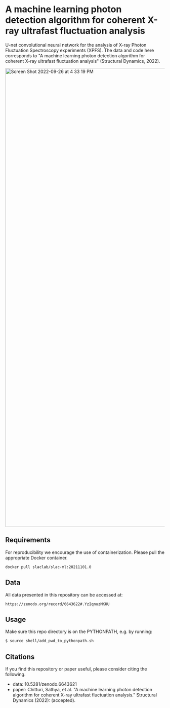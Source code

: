 # A machine learning photon detection algorithm for coherent X-ray ultrafast fluctuation analysis

U-net convolutional neural network for the analysis of X-ray Photon Fluctuation Spectroscopy experiments (XPFS). The data and code here corresponds to "A machine learning photon detection algorithm for coherent X-ray ultrafast fluctuation analysis" (Structural Dynamics, 2022). 

<img width="1448" alt="Screen Shot 2022-09-26 at 4 33 19 PM" src="https://user-images.githubusercontent.com/39596225/192398754-1d2a5e2e-2142-4c9d-86e7-78da35966fdb.png">

## Requirements

For reproducibility we encourage the use of containerization. Please pull the appropriate Docker container.

```
docker pull slaclab/slac-ml:20211101.0
```

## Data

All data presented in this repository can be accessed at: 

```
https://zenodo.org/record/6643622#.YzIqnuzMKUU
```

## Usage

Make sure this repo directory is on the PYTHONPATH, e.g. by running:
```bash
$ source shell/add_pwd_to_pythonpath.sh
```

## Citations 

If you find this repository or paper useful, please consider citing the following. 

- data: 10.5281/zenodo.6643621
- paper: Chitturi, Sathya, et al. "A machine learning photon detection algorithm for coherent X-ray ultrafast fluctuation analysis." Structural Dynamics (2022): (accepted).


